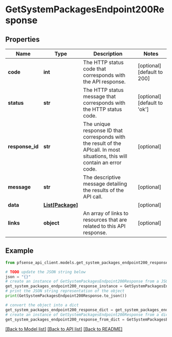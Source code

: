 # GetSystemPackagesEndpoint200Response


## Properties

Name | Type | Description | Notes
------------ | ------------- | ------------- | -------------
**code** | **int** | The HTTP status code that corresponds with the API response. | [optional] [default to 200]
**status** | **str** | The HTTP status message that corresponds with the HTTP status code. | [optional] [default to 'ok']
**response_id** | **str** | The unique response ID that corresponds with the result of the APIcall. In most situations, this will contain an error code. | [optional] 
**message** | **str** | The descriptive message detailing the results of the API call. | [optional] 
**data** | [**List[Package]**](Package.md) |  | [optional] 
**links** | **object** | An array of links to resources that are related to this API response. | [optional] 

## Example

```python
from pfsense_api_client.models.get_system_packages_endpoint200_response import GetSystemPackagesEndpoint200Response

# TODO update the JSON string below
json = "{}"
# create an instance of GetSystemPackagesEndpoint200Response from a JSON string
get_system_packages_endpoint200_response_instance = GetSystemPackagesEndpoint200Response.from_json(json)
# print the JSON string representation of the object
print(GetSystemPackagesEndpoint200Response.to_json())

# convert the object into a dict
get_system_packages_endpoint200_response_dict = get_system_packages_endpoint200_response_instance.to_dict()
# create an instance of GetSystemPackagesEndpoint200Response from a dict
get_system_packages_endpoint200_response_from_dict = GetSystemPackagesEndpoint200Response.from_dict(get_system_packages_endpoint200_response_dict)
```
[[Back to Model list]](../README.md#documentation-for-models) [[Back to API list]](../README.md#documentation-for-api-endpoints) [[Back to README]](../README.md)


